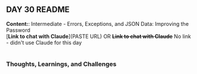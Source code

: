 ## DAY 30 README

**Content:**: Intermediate - Errors, Exceptions, and JSON Data: Improving the Password\
[**Link to chat with Claude**](PASTE URL) OR **~~Link to chat with Claude~~** No link - didn't use Claude for this day\
<br>

### **Thoughts, Learnings, and Challenges**
